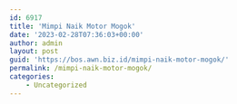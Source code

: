 ```yaml
---
id: 6917
title: 'Mimpi Naik Motor Mogok'
date: '2023-02-28T07:36:03+00:00'
author: admin
layout: post
guid: 'https://bos.awn.biz.id/mimpi-naik-motor-mogok/'
permalink: /mimpi-naik-motor-mogok/
categories:
    - Uncategorized
---
```


